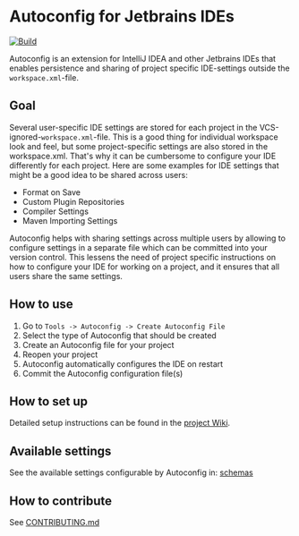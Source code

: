 # Autoconfig for Jetbrains IDEs

[![Build](https://github.com/GEBIT/autoconfig-intellij-plugin/actions/workflows/build.yml/badge.svg)](https://github.com/GEBIT/autoconfig-intellij-plugin/actions/workflows/build.yml)

Autoconfig is an extension for IntelliJ IDEA and other Jetbrains IDEs that enables persistence and sharing of project specific IDE-settings outside the `workspace.xml`-file.

## Goal

Several user-specific IDE settings are stored for each project in the VCS-ignored-`workspace.xml`-file. This is a good thing for individual workspace look and feel, but some project-specific settings are also stored in the workspace.xml. That's why it can be cumbersome to configure your IDE differently for each project. Here are some examples for IDE settings that might be a good idea to be shared across users:

- Format on Save
- Custom Plugin Repositories
- Compiler Settings
- Maven Importing Settings

Autoconfig helps with sharing settings across multiple users by allowing to configure settings in a separate file which can be committed into your version control. This lessens the need of project specific instructions on how to configure your IDE for working on a project, and it ensures that all users share the same settings.

## How to use

1. Go to `Tools -> Autoconfig -> Create Autoconfig File`
2. Select the type of Autoconfig that should be created
3. Create an Autoconfig file for your project
4. Reopen your project
5. Autoconfig automatically configures the IDE on restart
6. Commit the Autoconfig configuration file(s)

## How to set up
Detailed setup instructions can be found in the [project Wiki](https://github.com/GEBIT/autoconfig-intellij-plugin/wiki).

## Available settings

See the available settings configurable by Autoconfig in: [schemas](src/main/resources/schema)

## How to contribute

See [CONTRIBUTING.md](CONTRIBUTING.md)
